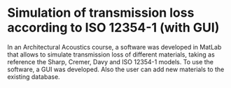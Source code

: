 # Simulation of transmission loss according to ISO 12354-1 (with GUI)

In an Architectural Acoustics course, a software was developed in MatLab that allows to simulate transmission loss of different materials, taking as reference the Sharp, Cremer, Davy and ISO 12354-1 models. To use the software, a GUI was developed. Also the user can add new materials to the existing database.
